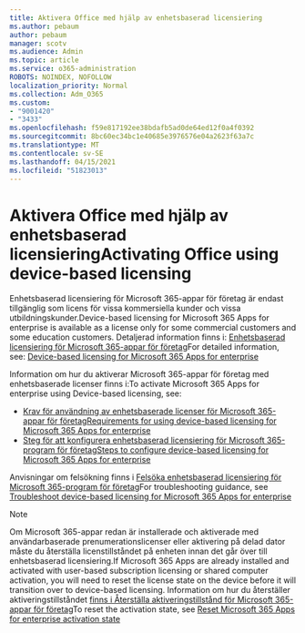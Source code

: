 ```yaml
---
title: Aktivera Office med hjälp av enhetsbaserad licensiering
ms.author: pebaum
author: pebaum
manager: scotv
ms.audience: Admin
ms.topic: article
ms.service: o365-administration
ROBOTS: NOINDEX, NOFOLLOW
localization_priority: Normal
ms.collection: Adm_O365
ms.custom:
- "9001420"
- "3433"
ms.openlocfilehash: f59e817192ee38bdafb5ad0de64ed12f0a4f0392
ms.sourcegitcommit: 8bc60ec34bc1e40685e3976576e04a2623f63a7c
ms.translationtype: MT
ms.contentlocale: sv-SE
ms.lasthandoff: 04/15/2021
ms.locfileid: "51823013"
---
```

# <a name="activating-office-using-device-based-licensing"></a><span data-ttu-id="99dd6-102">Aktivera Office med hjälp av enhetsbaserad licensiering</span><span class="sxs-lookup"><span data-stu-id="99dd6-102">Activating Office using device-based licensing</span></span>

<span data-ttu-id="99dd6-103">Enhetsbaserad licensiering för Microsoft 365-appar för företag är endast tillgänglig som licens för vissa kommersiella kunder och vissa utbildningskunder.</span><span class="sxs-lookup"><span data-stu-id="99dd6-103">Device-based licensing for Microsoft 365 Apps for enterprise is available as a license only for some commercial customers and some education customers.</span></span> <span data-ttu-id="99dd6-104">Detaljerad information finns i: [Enhetsbaserad licensiering för Microsoft 365-appar för företag](https://docs.microsoft.com/deployoffice/device-based-licensing)</span><span class="sxs-lookup"><span data-stu-id="99dd6-104">For detailed information, see: [Device-based licensing for Microsoft 365 Apps for enterprise](https://docs.microsoft.com/deployoffice/device-based-licensing)</span></span>

<span data-ttu-id="99dd6-105">Information om hur du aktiverar Microsoft 365-appar för företag med enhetsbaserade licenser finns i:</span><span class="sxs-lookup"><span data-stu-id="99dd6-105">To activate Microsoft 365 Apps for enterprise using Device-based licensing, see:</span></span>

- [<span data-ttu-id="99dd6-106">Krav för användning av enhetsbaserade licenser för Microsoft 365-appar för företag</span><span class="sxs-lookup"><span data-stu-id="99dd6-106">Requirements for using device-based licensing for Microsoft 365 Apps for enterprise</span></span>](https://docs.microsoft.com/deployoffice/device-based-licensing#requirements-for-using-device-based-licensing-for-microsoft-365-apps-for-enterprise)
- [<span data-ttu-id="99dd6-107">Steg för att konfigurera enhetsbaserad licensiering för Microsoft 365-program för företag</span><span class="sxs-lookup"><span data-stu-id="99dd6-107">Steps to configure device-based licensing for Microsoft 365 Apps for enterprise</span></span>](https://docs.microsoft.com/deployoffice/device-based-licensing#steps-to-configure-device-based-licensing-for-microsoft-365-apps-for-enterprise)

<span data-ttu-id="99dd6-108">Anvisningar om felsökning finns i [Felsöka enhetsbaserad licensiering för Microsoft 365-program för företag](https://docs.microsoft.com/deployoffice/device-based-licensing#troubleshoot-device-based-licensing-for-microsoft-365-apps-for-enterprise)</span><span class="sxs-lookup"><span data-stu-id="99dd6-108">For troubleshooting guidance, see [Troubleshoot device-based licensing for Microsoft 365 Apps for enterprise](https://docs.microsoft.com/deployoffice/device-based-licensing#troubleshoot-device-based-licensing-for-microsoft-365-apps-for-enterprise)</span></span>

> [!NOTE]
> <span data-ttu-id="99dd6-109">Om Microsoft 365-appar redan är installerade och aktiverade med användarbaserade prenumerationslicenser eller aktivering på delad dator måste du återställa licenstillståndet på enheten innan det går över till enhetsbaserad licensiering.</span><span class="sxs-lookup"><span data-stu-id="99dd6-109">If Microsoft 365 Apps are already installed and activated with user-based subscription licensing or shared computer activation, you will need to reset the license state on the device before it will transition over to device-based licensing.</span></span> <span data-ttu-id="99dd6-110">Information om hur du återställer aktiveringstillståndet [finns i Återställa aktiveringstillstånd för Microsoft 365-appar för företag](https://docs.microsoft.com/office/troubleshoot/activation/reset-office-365-proplus-activation-state)</span><span class="sxs-lookup"><span data-stu-id="99dd6-110">To reset the activation state, see [Reset Microsoft 365 Apps for enterprise activation state](https://docs.microsoft.com/office/troubleshoot/activation/reset-office-365-proplus-activation-state)</span></span>
